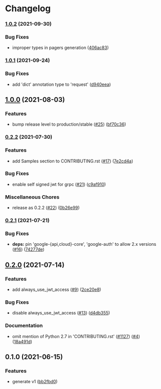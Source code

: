 # Changelog

### [1.0.2](https://www.github.com/googleapis/python-eventarc/compare/v1.0.1...v1.0.2) (2021-09-30)


### Bug Fixes

* improper types in pagers generation ([406ac83](https://www.github.com/googleapis/python-eventarc/commit/406ac83dc4f568500c87ce8ff7b6aa61000252b3))

### [1.0.1](https://www.github.com/googleapis/python-eventarc/compare/v1.0.0...v1.0.1) (2021-09-24)


### Bug Fixes

* add 'dict' annotation type to 'request' ([d940eea](https://www.github.com/googleapis/python-eventarc/commit/d940eeadf232c1c4e74e4f86a65367a2bf37f428))

## [1.0.0](https://www.github.com/googleapis/python-eventarc/compare/v0.2.2...v1.0.0) (2021-08-03)


### Features

* bump release level to production/stable ([#25](https://www.github.com/googleapis/python-eventarc/issues/25)) ([bf70c36](https://www.github.com/googleapis/python-eventarc/commit/bf70c364be632440d3af774e7ddbdf83661a9432))

### [0.2.2](https://www.github.com/googleapis/python-eventarc/compare/v0.2.1...v0.2.2) (2021-07-30)


### Features

* add Samples section to CONTRIBUTING.rst ([#17](https://www.github.com/googleapis/python-eventarc/issues/17)) ([7e2cd4a](https://www.github.com/googleapis/python-eventarc/commit/7e2cd4a1fb857e9992425726bbc93ff2827fea49))


### Bug Fixes

* enable self signed jwt for grpc ([#21](https://www.github.com/googleapis/python-eventarc/issues/21)) ([c9af910](https://www.github.com/googleapis/python-eventarc/commit/c9af9101a3d16395b6ccdecdfd6676394741f686))


### Miscellaneous Chores

* release as 0.2.2 ([#22](https://www.github.com/googleapis/python-eventarc/issues/22)) ([0b26e99](https://www.github.com/googleapis/python-eventarc/commit/0b26e9953c2690f2c71d87681523afd6299af638))

### [0.2.1](https://www.github.com/googleapis/python-eventarc/compare/v0.2.0...v0.2.1) (2021-07-21)


### Bug Fixes

* **deps:** pin 'google-{api,cloud}-core', 'google-auth' to allow 2.x versions ([#16](https://www.github.com/googleapis/python-eventarc/issues/16)) ([74277de](https://www.github.com/googleapis/python-eventarc/commit/74277dee9067a109e0a76c5fd9fbfd7cac696c80))

## [0.2.0](https://www.github.com/googleapis/python-eventarc/compare/v0.1.0...v0.2.0) (2021-07-14)


### Features

* add always_use_jwt_access ([#9](https://www.github.com/googleapis/python-eventarc/issues/9)) ([2ce20e8](https://www.github.com/googleapis/python-eventarc/commit/2ce20e89a2d15b43e6f72bdcec1741013d1442f2))


### Bug Fixes

* disable always_use_jwt_access ([#13](https://www.github.com/googleapis/python-eventarc/issues/13)) ([d4db355](https://www.github.com/googleapis/python-eventarc/commit/d4db35506e0e0ef4feec76260b3eda4e6ebb8b38))


### Documentation

* omit mention of Python 2.7 in 'CONTRIBUTING.rst' ([#1127](https://www.github.com/googleapis/python-eventarc/issues/1127)) ([#4](https://www.github.com/googleapis/python-eventarc/issues/4)) ([18a491d](https://www.github.com/googleapis/python-eventarc/commit/18a491de894bede3d1d675c0bbc884def6eaaf6d))

## 0.1.0 (2021-06-15)


### Features

* generate v1 ([bb2fbd0](https://www.github.com/googleapis/python-eventarc/commit/bb2fbd08b73879699d2c2df13693e15bafde7f65))
